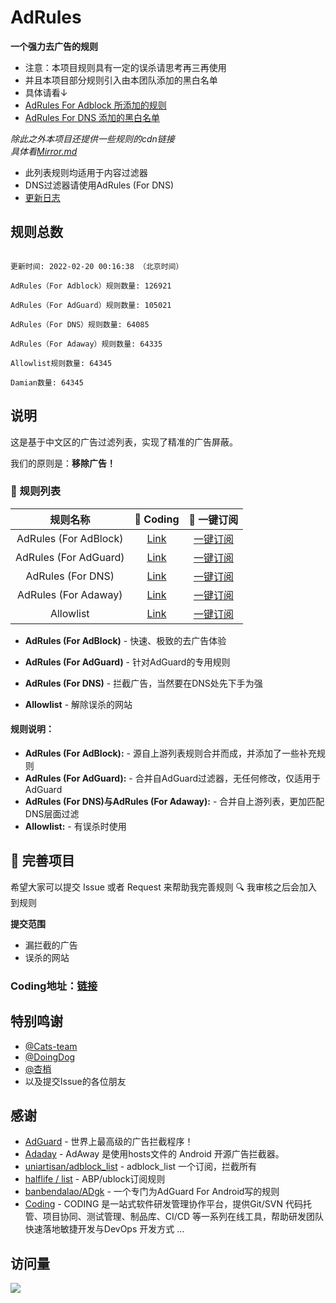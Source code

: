 # AdRules

**一个强力去广告的规则**  
- 注意：本项目规则具有一定的误杀请思考再三再使用
- 并且本项目部分规则引入由本团队添加的黑白名单 
- 具体请看↓
- [AdRules For Adblock 所添加的规则](https://github.com/Cats-Team/AdRules/blob/main/script/adblock/src/user-rules.dd)  
- [AdRules For DNS 添加的黑白名单](https://github.com/Cats-Team/AdRules/blob/main/script/dns/src/brules.dd)

*除此之外本项目还提供一些规则的cdn链接*  
*具体看[Mirror.md](/mirror.md)*

* 此列表规则均适用于内容过滤器
* DNS过滤器请使用AdRules (For DNS)
* [更新日志](/Update-log.md)
## 规则总数
```

更新时间: 2022-02-20 00:16:38 （北京时间） 

AdRules（For Adblock）规则数量: 126921 

AdRules（For AdGuard）规则数量: 105021 

AdRules（For DNS）规则数量: 64085 

AdRules（For Adaway）规则数量: 64335 

Allowlist规则数量: 64345 

Damian数量: 64345 
``` 
## 说明

这是基于中文区的广告过滤列表，实现了精准的广告屏蔽。

我们的原则是：**移除广告！**

### 📃 规则列表

|   规则名称   | 🚀 Coding  | 🚀 一键订阅  |
|  :----:  | :----:  | :----:  |
| AdRules (For AdBlock) | [Link](https://cats-team.coding.net/p/adguard/d/AdRules/git/raw/main/adblock.txt) |[一键订阅](https://subscribe.adblockplus.org/?location=https://cats-team.coding.net/p/adguard/d/AdRules/git/raw/main/adblock.txt) |
| AdRules (For AdGuard) | [Link](https://cats-team.coding.net/p/adguard/d/AdRules/git/raw/main/adguard.txt)|[一键订阅](https://subscribe.adblockplus.org/?location=https://cats-team.coding.net/p/adguard/d/AdRules/git/raw/main/adguard.txt) |
| AdRules (For DNS) | [Link](https://cats-team.coding.net/p/adguard/d/AdRules/git/raw/main/dns.txt) | [一键订阅](https://subscribe.adblockplus.org/?location=https://cats-team.coding.net/p/adguard/d/AdRules/git/raw/main/dns.txt) |
| AdRules (For Adaway) | [Link](https://cats-team.coding.net/p/adguard/d/AdRules/git/raw/main/hosts.txt) | [一键订阅](https://subscribe.adblockplus.org/?location=https://cats-team.coding.net/p/adguard/d/AdRules/git/raw/main/hosts.txt) |
| Allowlist| [Link](https://cats-team.coding.net/p/adguard/d/AdRules/git/raw/main/allow.txt)|[一键订阅](https://subscribe.adblockplus.org/?location=https://cats-team.coding.net/p/adguard/d/AdRules/git/raw/main/allow.txt) |

- **AdRules (For AdBlock)** - 快速、极致的去广告体验

- **AdRules (For AdGuard)** - 针对AdGuard的专用规则

- **AdRules (For DNS)** - 拦截广告，当然要在DNS处先下手为强

- **Allowlist** - 解除误杀的网站
#### 规则说明：
- **AdRules (For AdBlock):** -
源自上游列表规则合并而成，并添加了一些补充规则  
- **AdRules (For AdGuard):** -
合并自AdGuard过滤器，无任何修改，仅适用于AdGuard  
- **AdRules (For DNS)与AdRules (For Adaway):** -
合并自上游列表，更加匹配DNS层面过滤
- **Allowlist:** -
有误杀时使用

## 🚛 完善项目

希望大家可以提交 Issue 或者 Request 来帮助我完善规则 🔍 我审核之后会加入到规则

**提交范围**

- 漏拦截的广告
- 误杀的网站

### **Coding地址：[链接](https://cats-team.coding.net/public/adguard/AdRules/git/files)**
## 特别鸣谢
* [@Cats-team](https://github.com/Cats-Team)
* [@DoingDog](https://github.com/DoingDog) 
* [@杏梢](https://github.com/hacamer)
* 以及提交Issue的各位朋友
## 感谢
- [AdGuard](https://adguard.com/) - 世界上最高级的广告拦截程序！
- [Adaday](https://adaway.org/) - AdAway 是使用hosts文件的 Android 开源广告拦截器。
- [uniartisan/adblock_list](https://github.com/uniartisan/adblock_list) - adblock_list 一个订阅，拦截所有
- [halflife / list](https://gitee.com/halflife/list) - ABP/ublock订阅规则
- [banbendalao/ADgk](https://github.com/banbendalao/ADgk) - 一个专门为AdGuard For Android写的规则
- [Coding](https://coding.net) - CODING 是一站式软件研发管理协作平台，提供Git/SVN 代码托管、项目协同、测试管理、制品库、CI/CD 等一系列在线工具，帮助研发团队快速落地敏捷开发与DevOps 开发方式 ...
## 访问量
![](http://profile-counter.glitch.me/cats-team/count.svg)
